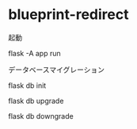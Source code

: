 # blueprint-redirect

起動

flask -A app run


データベースマイグレーション

flask db init

flask db upgrade

flask db downgrade
